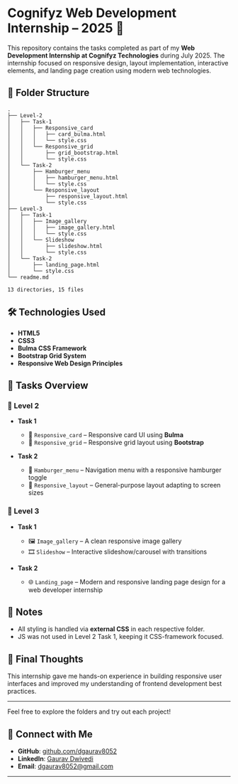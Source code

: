 # Cognifyz Web Development Internship – 2025 🚀

This repository contains the tasks completed as part of my **Web Development Internship at Cognifyz Technologies** during July 2025. The internship focused on responsive design, layout implementation, interactive elements, and landing page creation using modern web technologies.

## 📁 Folder Structure

```
.
├── Level-2
│   ├── Task-1
│   │   ├── Responsive_card
│   │   │   ├── card_bulma.html
│   │   │   └── style.css
│   │   └── Responsive_grid
│   │       ├── grid_bootstrap.html
│   │       └── style.css
│   └── Task-2
│       ├── Hamburger_menu
│       │   ├── hamburger_menu.html
│       │   └── style.css
│       └── Responsive_layout
│           ├── responsive_layout.html
│           └── style.css
├── Level-3
│   ├── Task-1
│   │   ├── Image_gallery
│   │   │   ├── image_gallery.html
│   │   │   └── style.css
│   │   └── Slideshow
│   │       ├── slideshow.html
│   │       └── style.css
│   └── Task-2
│       ├── landing_page.html
│       └── style.css
└── readme.md

13 directories, 15 files

```

## 🛠️ Technologies Used

- **HTML5**
- **CSS3**
- **Bulma CSS Framework**
- **Bootstrap Grid System**
- **Responsive Web Design Principles**

## 📌 Tasks Overview

### 🔹 Level 2

- **Task 1**  
  - 📇 `Responsive_card` – Responsive card UI using **Bulma**
  - 🧱 `Responsive_grid` – Responsive grid layout using **Bootstrap**

- **Task 2**  
  - 🍔 `Hamburger_menu` – Navigation menu with a responsive hamburger toggle
  - 📐 `Responsive_layout` – General-purpose layout adapting to screen sizes

### 🔹 Level 3

- **Task 1**  
  - 🖼️ `Image_gallery` – A clean responsive image gallery
  - 🎞️ `Slideshow` – Interactive slideshow/carousel with transitions

- **Task 2**  
  - 🌐 `Landing_page` – Modern and responsive landing page design for a web developer internship

## 📌 Notes

- All styling is handled via **external CSS** in each respective folder.
- JS was not used in Level 2 Task 1, keeping it CSS-framework focused.

## 📎 Final Thoughts

This internship gave me hands-on experience in building responsive user interfaces and improved my understanding of frontend development best practices.

---

Feel free to explore the folders and try out each project!

## 🔗 Connect with Me

- **GitHub**: [github.com/dgaurav8052](https://github.com/dgaurav8052)
- **LinkedIn**: [Gaurav Dwivedi](https://www.linkedin.com/in/gaurav-dwivedi-9b2001271)
- **Email**: dgaurav8052@gmail.com

---

